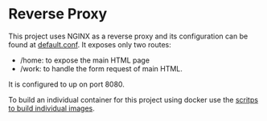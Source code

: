 # Reverse Proxy

This project uses NGINX as a reverse proxy and its configuration can be found at [default.conf](https://github.com/ABuarque/simple-compression-service/blob/master/src/apps/reverseproxy/default.conf). 
It exposes only two routes:
+ /home: to expose the main HTML page
+ /work: to handle the form request of main HTML. 

It is configured to up on port 8080. 

To build an individual container for this project using docker use the [scritps to build individual images](https://github.com/ABuarque/simple-compression-service/tree/master/scripts). 
